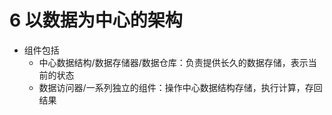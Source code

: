 # 6 以数据为中心的架构

- 组件包括
  - 中心数据结构/数据存储器/数据仓库：负责提供长久的数据存储，表示当前的状态
  - 数据访问器/一系列独立的组件：操作中心数据结构存储，执行计算，存回结果
